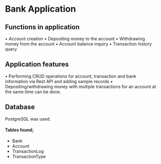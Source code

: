 # Bank Application

## Functions in application

• Account creation
• Depositing money to the account
• Withdrawing money from the account
• Account balance inquiry
• Transaction history query

## Application features

• Performing CRUD operations for account, transaction and bank information via Rest API and
adding sample records
• Depositing/withdrawing money with multiple transactions for an account at the same time
can be done.

## Database

PostgreSQL was used.

#### Tables found;
* Bank
* Account
* TransactionLog
* TransactionType